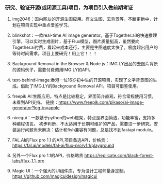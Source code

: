 ### 研究、验证开源(或闭源工具)项目，为项目引入做前期考证
1. img2046：国内网友的开源生图应用。有文生图、去背景等，不断更新中，计划在项目实现中重点借鉴学习。

2. blinkshot：一款real-time AI image generator。基于Together.ai的快速推理引擎，可以实时生成图片，基于Flux模型，图片质量挺高，虽然要向Together.ai付费，看起来成本还行，主要是生图速度太快了，极度超出用户的等待时间需求。项目上要研究！用上它！！！

3.  Background Removal in the Browser & Node.js：IMG.LY出品的去图片背景的源码例子，需要付费调用IMG.LY的API。

4. text-behind-image:香港一位16岁初中生的开源项目，实现了文字背景图的生成。借助了IMG.LY的Background Removal API。项目可借鉴使用。

5. freepik AI:生图应用，特点是比较稳定，界面简介直观，符合常规使用习惯。未看到API支持。
链接：https://www.freepik.com/pikaso/ai-image-generator?log-in=apple

6. nicegui：一款基于python的web框架，特点是界面简洁，功能丰富，支持多种编程语言。
初步判断，不太适用于长期可维护的产品，需要进一步研究。安装运行问题尚未解决：估计和fish兼容有问题，总是找不到fastapi module。

7. FAL.AI的Flux pro 1.1 的API,项目备选API，价格贵：https://fal.ai/models/fal-ai/flux-pro/v1.1/playground

8. 另外一个Flux pro 1.1的API，价格略贵 https://replicate.com/black-forest-labs/flux-1.1-pro

9. Magic UI：一个强大的UI组件库，专为设计工程师量身定制。https://github.com/magicuidesign/magicui